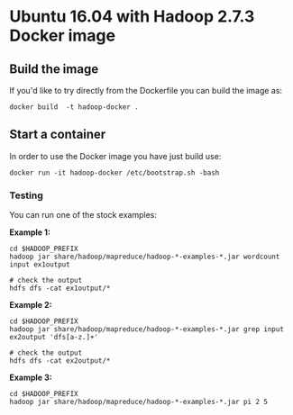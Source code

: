# Ubuntu 16.04 with Hadoop 2.7.3 Docker image

## Build the image

If you'd like to try directly from the Dockerfile you can build the image as:

```
docker build  -t hadoop-docker .
```

## Start a container

In order to use the Docker image you have just build use:

```
docker run -it hadoop-docker /etc/bootstrap.sh -bash
```

### Testing

You can run one of the stock examples:

**Example 1:**
```
cd $HADOOP_PREFIX
hadoop jar share/hadoop/mapreduce/hadoop-*-examples-*.jar wordcount input ex1output

# check the output
hdfs dfs -cat ex1output/*
```

**Example 2:**
```
cd $HADOOP_PREFIX
hadoop jar share/hadoop/mapreduce/hadoop-*-examples-*.jar grep input ex2output 'dfs[a-z.]+'

# check the output
hdfs dfs -cat ex2output/*
```

**Example 3:**
```
cd $HADOOP_PREFIX
hadoop jar share/hadoop/mapreduce/hadoop-*-examples-*.jar pi 2 5
```

